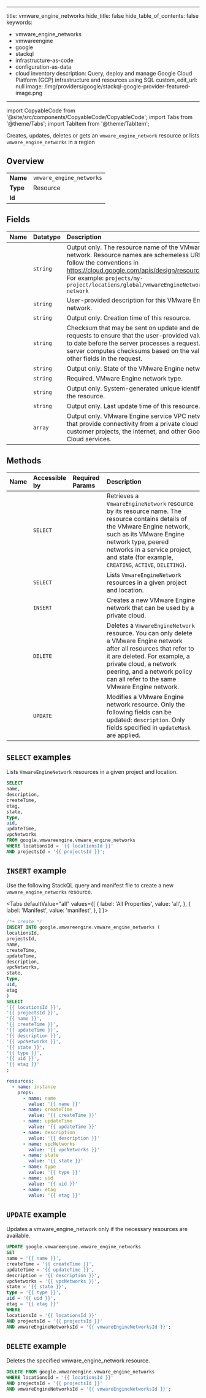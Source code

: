 
---
title: vmware_engine_networks
hide_title: false
hide_table_of_contents: false
keywords:
  - vmware_engine_networks
  - vmwareengine
  - google
  - stackql
  - infrastructure-as-code
  - configuration-as-data
  - cloud inventory
description: Query, deploy and manage Google Cloud Platform (GCP) infrastructure and resources using SQL
custom_edit_url: null
image: /img/providers/google/stackql-google-provider-featured-image.png
---

import CopyableCode from '@site/src/components/CopyableCode/CopyableCode';
import Tabs from '@theme/Tabs';
import TabItem from '@theme/TabItem';

Creates, updates, deletes or gets an <code>vmware_engine_network</code> resource or lists <code>vmware_engine_networks</code> in a region

## Overview
<table><tbody>
<tr><td><b>Name</b></td><td><code>vmware_engine_networks</code></td></tr>
<tr><td><b>Type</b></td><td>Resource</td></tr>
<tr><td><b>Id</b></td><td><CopyableCode code="google.vmwareengine.vmware_engine_networks" /></td></tr>
</tbody></table>

## Fields
| Name | Datatype | Description |
|:-----|:---------|:------------|
| <CopyableCode code="name" /> | `string` | Output only. The resource name of the VMware Engine network. Resource names are schemeless URIs that follow the conventions in https://cloud.google.com/apis/design/resource_names. For example: `projects/my-project/locations/global/vmwareEngineNetworks/my-network` |
| <CopyableCode code="description" /> | `string` | User-provided description for this VMware Engine network. |
| <CopyableCode code="createTime" /> | `string` | Output only. Creation time of this resource. |
| <CopyableCode code="etag" /> | `string` | Checksum that may be sent on update and delete requests to ensure that the user-provided value is up to date before the server processes a request. The server computes checksums based on the value of other fields in the request. |
| <CopyableCode code="state" /> | `string` | Output only. State of the VMware Engine network. |
| <CopyableCode code="type" /> | `string` | Required. VMware Engine network type. |
| <CopyableCode code="uid" /> | `string` | Output only. System-generated unique identifier for the resource. |
| <CopyableCode code="updateTime" /> | `string` | Output only. Last update time of this resource. |
| <CopyableCode code="vpcNetworks" /> | `array` | Output only. VMware Engine service VPC networks that provide connectivity from a private cloud to customer projects, the internet, and other Google Cloud services. |

## Methods
| Name | Accessible by | Required Params | Description |
|:-----|:--------------|:----------------|:------------|
| <CopyableCode code="get" /> | `SELECT` | <CopyableCode code="locationsId, projectsId, vmwareEngineNetworksId" /> | Retrieves a `VmwareEngineNetwork` resource by its resource name. The resource contains details of the VMware Engine network, such as its VMware Engine network type, peered networks in a service project, and state (for example, `CREATING`, `ACTIVE`, `DELETING`). |
| <CopyableCode code="list" /> | `SELECT` | <CopyableCode code="locationsId, projectsId" /> | Lists `VmwareEngineNetwork` resources in a given project and location. |
| <CopyableCode code="create" /> | `INSERT` | <CopyableCode code="locationsId, projectsId" /> | Creates a new VMware Engine network that can be used by a private cloud. |
| <CopyableCode code="delete" /> | `DELETE` | <CopyableCode code="locationsId, projectsId, vmwareEngineNetworksId" /> | Deletes a `VmwareEngineNetwork` resource. You can only delete a VMware Engine network after all resources that refer to it are deleted. For example, a private cloud, a network peering, and a network policy can all refer to the same VMware Engine network. |
| <CopyableCode code="patch" /> | `UPDATE` | <CopyableCode code="locationsId, projectsId, vmwareEngineNetworksId" /> | Modifies a VMware Engine network resource. Only the following fields can be updated: `description`. Only fields specified in `updateMask` are applied. |

## `SELECT` examples

Lists `VmwareEngineNetwork` resources in a given project and location.

```sql
SELECT
name,
description,
createTime,
etag,
state,
type,
uid,
updateTime,
vpcNetworks
FROM google.vmwareengine.vmware_engine_networks
WHERE locationsId = '{{ locationsId }}'
AND projectsId = '{{ projectsId }}'; 
```

## `INSERT` example

Use the following StackQL query and manifest file to create a new <code>vmware_engine_networks</code> resource.

<Tabs
    defaultValue="all"
    values={[
        { label: 'All Properties', value: 'all', },
        { label: 'Manifest', value: 'manifest', },
    ]
}>
<TabItem value="all">

```sql
/*+ create */
INSERT INTO google.vmwareengine.vmware_engine_networks (
locationsId,
projectsId,
name,
createTime,
updateTime,
description,
vpcNetworks,
state,
type,
uid,
etag
)
SELECT 
'{{ locationsId }}',
'{{ projectsId }}',
'{{ name }}',
'{{ createTime }}',
'{{ updateTime }}',
'{{ description }}',
'{{ vpcNetworks }}',
'{{ state }}',
'{{ type }}',
'{{ uid }}',
'{{ etag }}'
;
```
</TabItem>
<TabItem value="manifest">

```yaml
resources:
  - name: instance
    props:
      - name: name
        value: '{{ name }}'
      - name: createTime
        value: '{{ createTime }}'
      - name: updateTime
        value: '{{ updateTime }}'
      - name: description
        value: '{{ description }}'
      - name: vpcNetworks
        value: '{{ vpcNetworks }}'
      - name: state
        value: '{{ state }}'
      - name: type
        value: '{{ type }}'
      - name: uid
        value: '{{ uid }}'
      - name: etag
        value: '{{ etag }}'

```
</TabItem>
</Tabs>

## `UPDATE` example

Updates a vmware_engine_network only if the necessary resources are available.

```sql
UPDATE google.vmwareengine.vmware_engine_networks
SET 
name = '{{ name }}',
createTime = '{{ createTime }}',
updateTime = '{{ updateTime }}',
description = '{{ description }}',
vpcNetworks = '{{ vpcNetworks }}',
state = '{{ state }}',
type = '{{ type }}',
uid = '{{ uid }}',
etag = '{{ etag }}'
WHERE 
locationsId = '{{ locationsId }}'
AND projectsId = '{{ projectsId }}'
AND vmwareEngineNetworksId = '{{ vmwareEngineNetworksId }}';
```

## `DELETE` example

Deletes the specified vmware_engine_network resource.

```sql
DELETE FROM google.vmwareengine.vmware_engine_networks
WHERE locationsId = '{{ locationsId }}'
AND projectsId = '{{ projectsId }}'
AND vmwareEngineNetworksId = '{{ vmwareEngineNetworksId }}';
```
